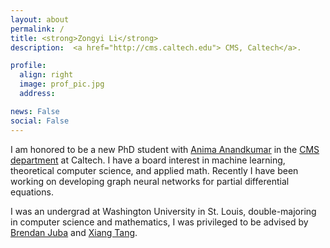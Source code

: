 ```yaml
---
layout: about
permalink: /
title: <strong>Zongyi Li</strong>
description:  <a href="http://cms.caltech.edu"> CMS, Caltech</a>.

profile:
  align: right
  image: prof_pic.jpg
  address: 

news: False
social: False
---
```


I am honored to be a new PhD student with [Anima Anandkumar](http://tensorlab.cms.caltech.edu/users/anima) 
in the [CMS department](href="http://cms.caltech.edu) at Caltech. 
I have a board interest in machine learning, theoretical computer science, and applied math.
Recently I have been working on developing graph neural networks for partial differential equations.   

I was an undergrad at Washington University in St. Louis, 
double-majoring in computer science and mathematics, 
I was privileged to be advised by [Brendan Juba](https://www.cse.wustl.edu/~bjuba/) and [Xiang Tang](https://www.math.wustl.edu/~xtang/).

